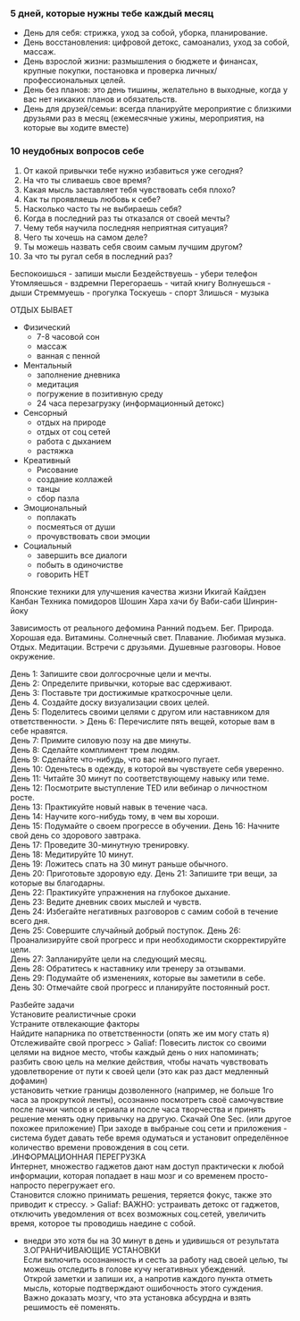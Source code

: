### 5 дней, которые нужны тебе каждый месяц  
- День для себя: стрижка, уход за собой, уборка, планирование.  
- День восстановления: цифровой детокс, самоанализ, уход за собой, массаж.  
- День взрослой жизни: размышления о бюджете и финансах, крупные покупки, постановка и проверка личных/ профессиональных целей.  
- День без планов: это день тишины, желательно в выходные, когда у вас нет никаких планов и обязательств.  
- День для друзей/семьи: всегда планируйте мероприятие с близкими друзьями раз в месяц (ежемесячные ужины, мероприятия, на которые вы ходите вместе)
### 10 неудобных вопросов себе
1. От какой привычки тебе нужно избавиться уже сегодня?
2. На что ты сливаешь свое время?
3. Какая мысль заставляет тебя чувствовать себя плохо?
4. Как ты проявляешь любовь к себе?
5. Насколько часто ты не выбираешь себя?
6. Когда в последний раз ты отказался от своей мечты?
7. Чему тебя научила последняя неприятная ситуация?
8. Чего ты хочешь на самом деле?
9. Ты можешь назвать себя своим самым лучшим другом?
10. За что ты ругал себя в последний раз?

Беспокоишься - запиши мысли 
Бездействуешь - убери телефон
Утомляешься - вздремни
Перегораешь - читай книгу
Волнуешься - дыши
Стреммуешь - прогулка
Тоскуешь - спорт
Злишься - музыка

ОТДЫХ БЫВАЕТ
- Физический
	- 7-8 часовой сон
	- массаж
	- ванная с пенной
- Ментальный
	- заполнение дневника
	- медитация
	- погружение в позитивную среду
	- 24 часа перезагрузку (информационный детокс)
- Сенсорный
	- отдых на природе
	- отдых от соц сетей
	- работа с дыханием
	- растяжка
- Креативный
	- Рисование
	- создание коллажей
	- танцы
	- сбор пазла
- Эмоциональный
	- поплакать
	- посмеяться от души
	- прочувствовать свои эмоции
- Социальный
	- завершить все диалоги
	- побыть в одиночистве
	- говорить НЕТ

Японские техники для улучшения качества жизни
Икигай
Кайдзен
Канбан
Техника помидоров
Шошин
Хара хачи бу
Ваби-саби
Шинрин-йоку


Зависимость от реального дефомина
Ранний подъем. Бег. Природа. Хорошая еда. Витамины. Солнечный свет.
Плавание. Любимая музыка. Отдых. Медитации. Встречи с друзьями. Душевные разговоры. Новое окружение.


День 1: Запишите свои долгосрочные цели и мечты.  
День 2: Определите привычки, которые вас сдерживают.  
День 3: Поставьте три достижимые краткосрочные цели.  
День 4. Создайте доску визуализации своих целей.  
День 5: Поделитесь своими целями с другом или наставником для ответственности. > 
День 6: Перечислите пять вещей, которые вам в себе нравятся.  
День 7: Примите силовую позу на две минуты.  
День 8: Сделайте комплимент трем людям.  
День 9: Сделайте что-нибудь, что вас немного пугает.  
День 10: Оденьтесь в одежду, в которой вы чувствуете себя уверенно. 
День 11: Читайте 30 минут по соответствующему навыку или теме.  
День 12: Посмотрите выступление TED или вебинар о личностном росте.  
День 13: Практикуйте новый навык в течение часа.  
День 14: Научите кого-нибудь тому, в чем вы хороши.  
День 15: Подумайте о своем прогрессе в обучении. 
День 16: Начните свой день со здорового завтрака.  
День 17: Проведите 30-минутную тренировку.  
День 18: Медитируйте 10 минут.  
День 19: Ложитесь спать на 30 минут раньше обычного.  
День 20: Приготовьте здоровую еду. 
День 21: Запишите три вещи, за которые вы благодарны.  
День 22: Практикуйте упражнения на глубокое дыхание.  
День 23: Ведите дневник своих мыслей и чувств.  
День 24: Избегайте негативных разговоров с самим собой в течение всего дня.  
День 25: Совершите случайный добрый поступок.
День 26: Проанализируйте свой прогресс и при необходимости скорректируйте цели.  
День 27: Запланируйте цели на следующий месяц.  
День 28: Обратитесь к наставнику или тренеру за отзывами.  
День 29: Подумайте об изменениях, которые вы заметили в себе.  
День 30: Отмечайте свой прогресс и планируйте постоянный рост.

Разбейте задачи  
﻿﻿﻿Установите реалистичные сроки  
﻿﻿﻿Устраните отвлекающие факторы  
﻿﻿﻿Найдите напарника по ответственности (опять же им могу стать я)  
﻿﻿﻿Отслеживайте свой прогресс > Galiaf: Повесить листок со своими целями на видное место, чтобы каждый день о них напоминать;  
﻿﻿﻿разбить свою цель на мелкие действия, чтобы начать чувствовать удовлетворение от пути к своей цели (это как раз даст медленный дофамин)  
﻿﻿﻿установить четкие границы дозволенного (например, не больше 1го часа за прокруткой ленты), осознанно посмотреть своё самочувствие после пачки чипсов и сериала и после часа творчества и принять решение менять одну привычку на другую. Скачай One Sec. (или другое похожее приложение) При заходе в выбраные соц сети и приложения - система будет давать тебе время одуматься и установит определённое количество времени провождения в соц сети.  
.ИНФОРМАЦИОННАЯ ПЕРЕГРУЗКА  
Интернет, множество гаджетов дают нам доступ практически к любой информации, которая попадает в наш мозг и со временем просто-напросто перегружает его.  
Становится сложно принимать решения, теряется фокус, также это приводит к стрессу. > Galiaf: ВАЖНО: устраивать детокс от гаджетов, отключить уведомления от всех возможных соц.сетей, увеличить время, которое ты проводишь наедине с собой.  
- внедри это хотя бы на 30 минут в день и удивишься от результата  
З.ОГРАНИЧИВАЮЩИЕ УСТАНОВКИ  
Если включить осознанность и сесть за работу над своей целью, ты можешь отследить в голове кучу негативных убеждений.  
Открой заметки и запиши их, а напротив каждого пункта отметь мысль, которые подтверждают ошибочность этого суждения.  
Важно доказать мозгу, что эта установка абсурдна и взять решимость её поменять.



